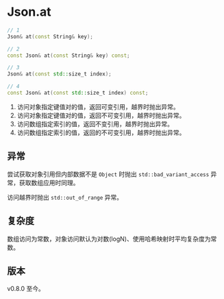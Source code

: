 # **Json.at**

```cpp
// 1
Json& at(const String& key);

// 2
const Json& at(const String& key) const;

// 3
Json& at(const std::size_t index);

// 4
const Json& at(const std::size_t index) const;
```

1. 访问对象指定键值对的值，返回可变引用，越界时抛出异常。
2. 访问对象指定键值对的值，返回不可变引用，越界时抛出异常。
3. 访问数组指定索引的值，返回不变引用，越界时抛出异常。
4. 访问数组指定索引的值，返回的不可变引用，越界时抛出异常。

## 异常

尝试获取对象引用但内部数据不是 `Object` 时抛出 `std::bad_variant_access` 异常，获取数组应用时同理。

访问越界时抛出 `std::out_of_range` 异常。

## 复杂度

数组访问为常数，对象访问默认为对数\(logN\)、使用哈希映射时平均复杂度为常数。

## 版本

v0.8.0 至今。

